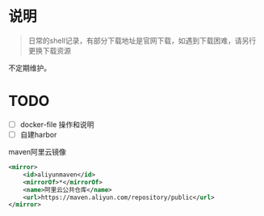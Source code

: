 # 说明
> 日常的shell记录，有部分下载地址是官网下载，如遇到下载困难，请另行更换下载资源

不定期维护。

# TODO
- [ ] docker-file 操作和说明
- [ ] 自建harbor

maven阿里云镜像
```xml
<mirror>
    <id>aliyunmaven</id>
    <mirrorOf>*</mirrorOf>
    <name>阿里云公共仓库</name>
    <url>https://maven.aliyun.com/repository/public</url>
</mirror>
```

